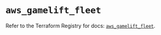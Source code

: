 # `aws_gamelift_fleet`

Refer to the Terraform Registry for docs: [`aws_gamelift_fleet`](https://registry.terraform.io/providers/hashicorp/aws/6.4.0/docs/resources/gamelift_fleet).
